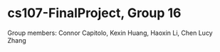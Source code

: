 # cs107-FinalProject, Group 16
Group members: Connor Capitolo, Kexin Huang, Haoxin Li, Chen Lucy Zhang
